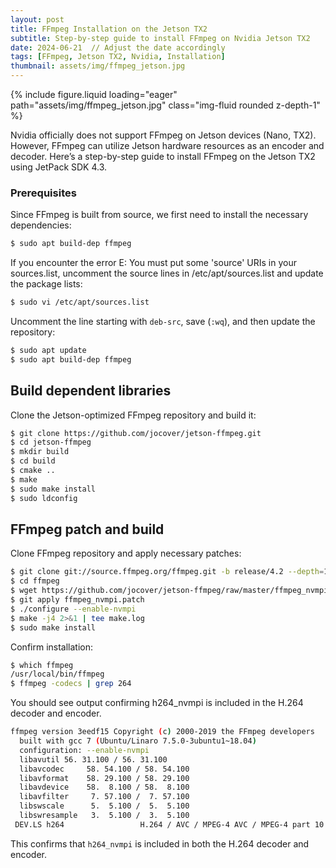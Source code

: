```yaml
---
layout: post
title: FFmpeg Installation on the Jetson TX2
subtitle: Step-by-step guide to install FFmpeg on Nvidia Jetson TX2
date: 2024-06-21  // Adjust the date accordingly
tags: [FFmpeg, Jetson TX2, Nvidia, Installation]
thumbnail: assets/img/ffmpeg_jetson.jpg
---
```


<div class="row mt-3">
    <div class="col-sm mt-3 mt-md-0">
        {% include figure.liquid loading="eager" path="assets/img/ffmpeg_jetson.jpg" class="img-fluid rounded z-depth-1" %}
    </div>
</div>

Nvidia officially does not support FFmpeg on Jetson devices (Nano, TX2). However, FFmpeg can utilize Jetson hardware resources as an encoder and decoder. Here’s a step-by-step guide to install FFmpeg on the Jetson TX2 using JetPack SDK 4.3.

### Prerequisites

Since FFmpeg is built from source, we first need to install the necessary dependencies:

```bash
$ sudo apt build-dep ffmpeg
```

If you encounter the error E: You must put some 'source' URIs in your sources.list, uncomment the source lines in /etc/apt/sources.list and update the package lists:

```bash
$ sudo vi /etc/apt/sources.list
```

Uncomment the line starting with `deb-src`, save (`:wq`), and then update the repository:

```bash
$ sudo apt update
$ sudo apt build-dep ffmpeg
```

## Build dependent libraries
Clone the Jetson-optimized FFmpeg repository and build it:
```bash
$ git clone https://github.com/jocover/jetson-ffmpeg.git
$ cd jetson-ffmpeg
$ mkdir build
$ cd build
$ cmake ..
$ make
$ sudo make install
$ sudo ldconfig
```

## FFmpeg patch and build
Clone FFmpeg repository and apply necessary patches:
```bash
$ git clone git://source.ffmpeg.org/ffmpeg.git -b release/4.2 --depth=1
$ cd ffmpeg
$ wget https://github.com/jocover/jetson-ffmpeg/raw/master/ffmpeg_nvmpi.patch
$ git apply ffmpeg_nvmpi.patch
$ ./configure --enable-nvmpi
$ make -j4 2>&1 | tee make.log
$ sudo make install
```

Confirm installation:
```bash
$ which ffmpeg
/usr/local/bin/ffmpeg
$ ffmpeg -codecs | grep 264
```
You should see output confirming h264_nvmpi is included in the H.264 decoder and encoder.
```bash
ffmpeg version 3eedf15 Copyright (c) 2000-2019 the FFmpeg developers
  built with gcc 7 (Ubuntu/Linaro 7.5.0-3ubuntu1~18.04)
  configuration: --enable-nvmpi
  libavutil 56. 31.100 / 56. 31.100
  libavcodec     58. 54.100 / 58. 54.100
  libavformat    58. 29.100 / 58. 29.100
  libavdevice    58.  8.100 / 58.  8.100
  libavfilter     7. 57.100 /  7. 57.100
  libswscale      5.  5.100 /  5.  5.100
  libswresample   3.  5.100 /  3.  5.100
 DEV.LS h264                 H.264 / AVC / MPEG-4 AVC / MPEG-4 part 10 (decoders: h264 h264_v4l2m2m h264_nvmpi ) (encoders: h264_nvmpi h264_v4l2m2m h264_vaapi )
```
This confirms that `h264_nvmpi` is included in both the H.264 decoder and encoder.

